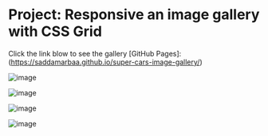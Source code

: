 # Project: Responsive an image gallery with CSS Grid 


Click the link blow to see the gallery [GitHub Pages]:  (https://saddamarbaa.github.io/super-cars-image-gallery/)

![image](https://user-images.githubusercontent.com/51326421/102723336-a677d480-4339-11eb-97a8-3f4fe617f0f7.png)


![image](https://user-images.githubusercontent.com/51326421/102687626-f44de900-4222-11eb-9983-9436b9718c31.png)


![image](https://user-images.githubusercontent.com/51326421/102688674-cf5d7400-422a-11eb-918a-834490e2d7d1.png)


![image](https://user-images.githubusercontent.com/51326421/102672967-f41f0080-41c4-11eb-9a55-a0ea33911620.png)




